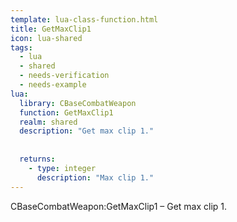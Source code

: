 ```yaml
---
template: lua-class-function.html
title: GetMaxClip1
icon: lua-shared
tags:
  - lua
  - shared
  - needs-verification
  - needs-example
lua:
  library: CBaseCombatWeapon
  function: GetMaxClip1
  realm: shared
  description: "Get max clip 1."
  
  
  returns:
    - type: integer
      description: "Max clip 1."
---
```


<div class="lua__search__keywords">
CBaseCombatWeapon:GetMaxClip1 &#x2013; Get max clip 1.
</div>
